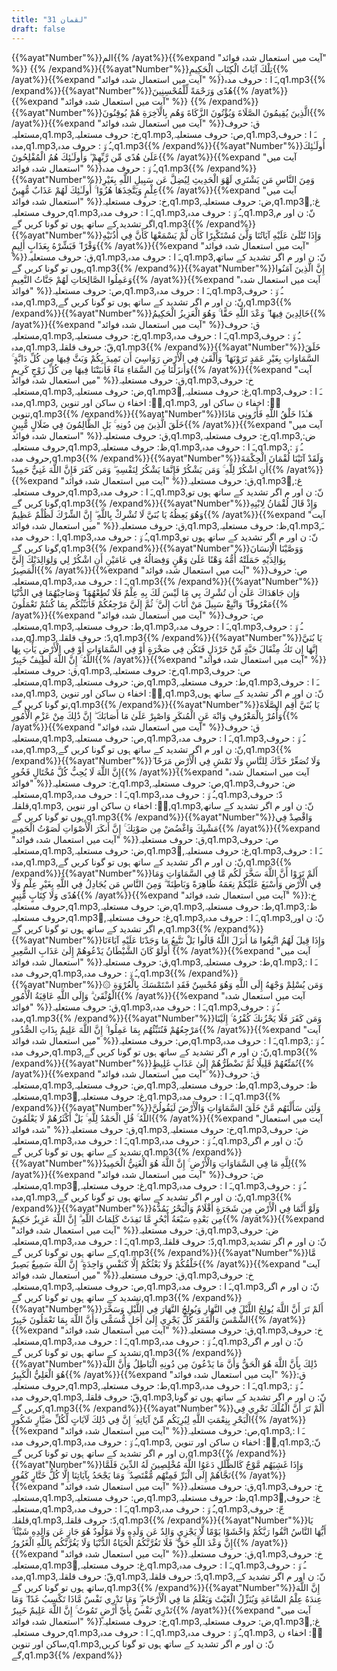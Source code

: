 ```yaml
---
title: "31 لقمان"
draft: false
---
```

 {{%ayat"Number"%}}الم{{% /ayat%}}{{%expand "آیت میں استعمال شدہ فوائد" %}} {{% /expand%}}{{%ayat"Number"%}}تِلْكَ آيَاتُ الْكِتَابِ الْحَكِيمِ{{% /ayat%}}{{%expand "آیت میں استعمال شدہ فوائد" %}}ـَ ا :  حروف مدہ,q1.mp3{{% /expand%}}{{%ayat"Number"%}}هُدًى وَرَحْمَةً لِّلْمُحْسِنِينَ{{% /ayat%}}{{%expand "آیت میں استعمال شدہ فوائد" %}} {{% /expand%}}{{%ayat"Number"%}}الَّذِينَ يُقِيمُونَ الصَّلَاةَ وَيُؤْتُونَ الزَّكَاةَ وَهُم بِالْآخِرَةِ هُمْ يُوقِنُونَ{{% /ayat%}}{{%expand "آیت میں استعمال شدہ فوائد" %}}ق: حروف مستعلیہ,q1.mp3,خ: حروف مستعلیہ,q1.mp3,ص: حروف مستعلیہ,q1.mp3,ـَ ا :  حروف مدہ,q1.mp3,ـُ و٘ :  حروف مدہ,q1.mp3{{% /expand%}}{{%ayat"Number"%}}أُولَـٰئِكَ عَلَىٰ هُدًى مِّن رَّبِّهِمْ ۖ وَأُولَـٰئِكَ هُمُ الْمُفْلِحُونَ{{% /ayat%}}{{%expand "آیت میں استعمال شدہ فوائد" %}}ـُ و٘ :  حروف مدہ,q1.mp3{{% /expand%}}{{%ayat"Number"%}}وَمِنَ النَّاسِ مَن يَشْتَرِي لَهْوَ الْحَدِيثِ لِيُضِلَّ عَن سَبِيلِ اللَّهِ بِغَيْرِ عِلْمٍ وَيَتَّخِذَهَا هُزُوًا ۚ أُولَـٰئِكَ لَهُمْ عَذَابٌ مُّهِينٌ{{% /ayat%}}{{%expand "آیت میں استعمال شدہ فوائد" %}}خ: حروف مستعلیہ,q1.mp3,ض: حروف مستعلیہ,q1.mp3,ُغ: حروف مستعلیہ,q1.mp3,ـَ ا :  حروف مدہ,q1.mp3,ـُ و٘ :  حروف مدہ,q1.mp3,نّ: ن اور م اگر تشدید کے ساتھ ہوں تو گونا کریں گے,q1.mp3{{% /expand%}}{{%ayat"Number"%}}وَإِذَا تُتْلَىٰ عَلَيْهِ آيَاتُنَا وَلَّىٰ مُسْتَكْبِرًا كَأَن لَّمْ يَسْمَعْهَا كَأَنَّ فِي أُذُنَيْهِ وَقْرًا ۖ فَبَشِّرْهُ بِعَذَابٍ أَلِيمٍ{{% /ayat%}}{{%expand "آیت میں استعمال شدہ فوائد" %}}ق: حروف مستعلیہ,q1.mp3,ـَ ا :  حروف مدہ,q1.mp3,نّ: ن اور م اگر تشدید کے ساتھ ہوں تو گونا کریں گے,q1.mp3{{% /expand%}}{{%ayat"Number"%}}إِنَّ الَّذِينَ آمَنُوا وَعَمِلُوا الصَّالِحَاتِ لَهُمْ جَنَّاتُ النَّعِيمِ{{% /ayat%}}{{%expand "آیت میں استعمال شدہ فوائد" %}}ص: حروف مستعلیہ,q1.mp3,ـَ ا :  حروف مدہ,q1.mp3,ـُ و٘ :  حروف مدہ,q1.mp3,نّ: ن اور م اگر تشدید کے ساتھ ہوں تو گونا کریں گے,q1.mp3{{% /expand%}}{{%ayat"Number"%}}خَالِدِينَ فِيهَا ۖ وَعْدَ اللَّهِ حَقًّا ۚ وَهُوَ الْعَزِيزُ الْحَكِيمُ{{% /ayat%}}{{%expand "آیت میں استعمال شدہ فوائد" %}}ق: حروف مستعلیہ,q1.mp3,خ: حروف مستعلیہ,q1.mp3,ـَ ا :  حروف مدہ,q1.mp3,ـُ و٘ :  حروف مدہ,q1.mp3,قّ: حروف قلقلہ,q1.mp3{{% /expand%}}{{%ayat"Number"%}}خَلَقَ السَّمَاوَاتِ بِغَيْرِ عَمَدٍ تَرَوْنَهَا ۖ وَأَلْقَىٰ فِي الْأَرْضِ رَوَاسِيَ أَن تَمِيدَ بِكُمْ وَبَثَّ فِيهَا مِن كُلِّ دَابَّةٍ ۚ وَأَنزَلْنَا مِنَ السَّمَاءِ مَاءً فَأَنبَتْنَا فِيهَا مِن كُلِّ زَوْجٍ كَرِيمٍ{{% /ayat%}}{{%expand "آیت میں استعمال شدہ فوائد" %}}ق: حروف مستعلیہ,q1.mp3,خ: حروف مستعلیہ,q1.mp3,ض: حروف مستعلیہ,q1.mp3,ُغ: حروف مستعلیہ,q1.mp3,ـَ ا :  حروف مدہ,q1.mp3, ن٘:  اخفاء ن ساکن اور تنوین,q1.mp3, ن٘:  اخفاء ن ساکن اور تنوین,q1.mp3{{% /expand%}}{{%ayat"Number"%}}هَـٰذَا خَلْقُ اللَّهِ فَأَرُونِي مَاذَا خَلَقَ الَّذِينَ مِن دُونِهِ ۚ بَلِ الظَّالِمُونَ فِي ضَلَالٍ مُّبِينٍ{{% /ayat%}}{{%expand "آیت میں استعمال شدہ فوائد" %}}ق: حروف مستعلیہ,q1.mp3,خ: حروف مستعلیہ,q1.mp3,ض: حروف مستعلیہ,q1.mp3,ظ: حروف مستعلیہ,q1.mp3,ـَ ا :  حروف مدہ,q1.mp3,ـُ و٘ :  حروف مدہ,q1.mp3{{% /expand%}}{{%ayat"Number"%}}وَلَقَدْ آتَيْنَا لُقْمَانَ الْحِكْمَةَ أَنِ اشْكُرْ لِلَّهِ ۚ وَمَن يَشْكُرْ فَإِنَّمَا يَشْكُرُ لِنَفْسِهِ ۖ وَمَن كَفَرَ فَإِنَّ اللَّهَ غَنِيٌّ حَمِيدٌ{{% /ayat%}}{{%expand "آیت میں استعمال شدہ فوائد" %}}ق: حروف مستعلیہ,q1.mp3,ُغ: حروف مستعلیہ,q1.mp3,ـَ ا :  حروف مدہ,q1.mp3,نّ: ن اور م اگر تشدید کے ساتھ ہوں تو گونا کریں گے,q1.mp3{{% /expand%}}{{%ayat"Number"%}}وَإِذْ قَالَ لُقْمَانُ لِابْنِهِ وَهُوَ يَعِظُهُ يَا بُنَيَّ لَا تُشْرِكْ بِاللَّهِ ۖ إِنَّ الشِّرْكَ لَظُلْمٌ عَظِيمٌ{{% /ayat%}}{{%expand "آیت میں استعمال شدہ فوائد" %}}ق: حروف مستعلیہ,q1.mp3,ظ: حروف مستعلیہ,q1.mp3,ـَ ا :  حروف مدہ,q1.mp3,ـُ و٘ :  حروف مدہ,q1.mp3,نّ: ن اور م اگر تشدید کے ساتھ ہوں تو گونا کریں گے,q1.mp3{{% /expand%}}{{%ayat"Number"%}}وَوَصَّيْنَا الْإِنسَانَ بِوَالِدَيْهِ حَمَلَتْهُ أُمُّهُ وَهْنًا عَلَىٰ وَهْنٍ وَفِصَالُهُ فِي عَامَيْنِ أَنِ اشْكُرْ لِي وَلِوَالِدَيْكَ إِلَيَّ الْمَصِيرُ{{% /ayat%}}{{%expand "آیت میں استعمال شدہ فوائد" %}}ص: حروف مستعلیہ,q1.mp3,ـَ ا :  حروف مدہ,q1.mp3{{% /expand%}}{{%ayat"Number"%}}وَإِن جَاهَدَاكَ عَلَىٰ أَن تُشْرِكَ بِي مَا لَيْسَ لَكَ بِهِ عِلْمٌ فَلَا تُطِعْهُمَا ۖ وَصَاحِبْهُمَا فِي الدُّنْيَا مَعْرُوفًا ۖ وَاتَّبِعْ سَبِيلَ مَنْ أَنَابَ إِلَيَّ ۚ ثُمَّ إِلَيَّ مَرْجِعُكُمْ فَأُنَبِّئُكُم بِمَا كُنتُمْ تَعْمَلُونَ{{% /ayat%}}{{%expand "آیت میں استعمال شدہ فوائد" %}}ص: حروف مستعلیہ,q1.mp3,ط: حروف مستعلیہ,q1.mp3,ـَ ا :  حروف مدہ,q1.mp3,ـُ و٘ :  حروف مدہ,q1.mp3,دّ: حروف قلقلہ,q1.mp3{{% /expand%}}{{%ayat"Number"%}}يَا بُنَيَّ إِنَّهَا إِن تَكُ مِثْقَالَ حَبَّةٍ مِّنْ خَرْدَلٍ فَتَكُن فِي صَخْرَةٍ أَوْ فِي السَّمَاوَاتِ أَوْ فِي الْأَرْضِ يَأْتِ بِهَا اللَّهُ ۚ إِنَّ اللَّهَ لَطِيفٌ خَبِيرٌ{{% /ayat%}}{{%expand "آیت میں استعمال شدہ فوائد" %}}ق: حروف مستعلیہ,q1.mp3,خ: حروف مستعلیہ,q1.mp3,ص: حروف مستعلیہ,q1.mp3,ض: حروف مستعلیہ,q1.mp3,ط: حروف مستعلیہ,q1.mp3,ـَ ا :  حروف مدہ,q1.mp3, ن٘:  اخفاء ن ساکن اور تنوین,q1.mp3,نّ: ن اور م اگر تشدید کے ساتھ ہوں تو گونا کریں گے,q1.mp3{{% /expand%}}{{%ayat"Number"%}}يَا بُنَيَّ أَقِمِ الصَّلَاةَ وَأْمُرْ بِالْمَعْرُوفِ وَانْهَ عَنِ الْمُنكَرِ وَاصْبِرْ عَلَىٰ مَا أَصَابَكَ ۖ إِنَّ ذَٰلِكَ مِنْ عَزْمِ الْأُمُورِ{{% /ayat%}}{{%expand "آیت میں استعمال شدہ فوائد" %}}ق: حروف مستعلیہ,q1.mp3,ص: حروف مستعلیہ,q1.mp3,ـَ ا :  حروف مدہ,q1.mp3,ـُ و٘ :  حروف مدہ,q1.mp3,نّ: ن اور م اگر تشدید کے ساتھ ہوں تو گونا کریں گے,q1.mp3{{% /expand%}}{{%ayat"Number"%}}وَلَا تُصَعِّرْ خَدَّكَ لِلنَّاسِ وَلَا تَمْشِ فِي الْأَرْضِ مَرَحًا ۖ إِنَّ اللَّهَ لَا يُحِبُّ كُلَّ مُخْتَالٍ فَخُورٍ{{% /ayat%}}{{%expand "آیت میں استعمال شدہ فوائد" %}}خ: حروف مستعلیہ,q1.mp3,ص: حروف مستعلیہ,q1.mp3,ض: حروف مستعلیہ,q1.mp3,ـَ ا :  حروف مدہ,q1.mp3,ـُ و٘ :  حروف مدہ,q1.mp3,دّ: حروف قلقلہ,q1.mp3, ن٘:  اخفاء ن ساکن اور تنوین,q1.mp3,نّ: ن اور م اگر تشدید کے ساتھ ہوں تو گونا کریں گے,q1.mp3{{% /expand%}}{{%ayat"Number"%}}وَاقْصِدْ فِي مَشْيِكَ وَاغْضُضْ مِن صَوْتِكَ ۚ إِنَّ أَنكَرَ الْأَصْوَاتِ لَصَوْتُ الْحَمِيرِ{{% /ayat%}}{{%expand "آیت میں استعمال شدہ فوائد" %}}ق: حروف مستعلیہ,q1.mp3,ص: حروف مستعلیہ,q1.mp3,ض: حروف مستعلیہ,q1.mp3,ُغ: حروف مستعلیہ,q1.mp3,ـَ ا :  حروف مدہ,q1.mp3,نّ: ن اور م اگر تشدید کے ساتھ ہوں تو گونا کریں گے,q1.mp3{{% /expand%}}{{%ayat"Number"%}}أَلَمْ تَرَوْا أَنَّ اللَّهَ سَخَّرَ لَكُم مَّا فِي السَّمَاوَاتِ وَمَا فِي الْأَرْضِ وَأَسْبَغَ عَلَيْكُمْ نِعَمَهُ ظَاهِرَةً وَبَاطِنَةً ۗ وَمِنَ النَّاسِ مَن يُجَادِلُ فِي اللَّهِ بِغَيْرِ عِلْمٍ وَلَا هُدًى وَلَا كِتَابٍ مُّنِيرٍ{{% /ayat%}}{{%expand "آیت میں استعمال شدہ فوائد" %}}خ: حروف مستعلیہ,q1.mp3,ض: حروف مستعلیہ,q1.mp3,ط: حروف مستعلیہ,q1.mp3,ظ: حروف مستعلیہ,q1.mp3,ُغ: حروف مستعلیہ,q1.mp3,ـَ ا :  حروف مدہ,q1.mp3,نّ: ن اور م اگر تشدید کے ساتھ ہوں تو گونا کریں گے,q1.mp3{{% /expand%}}{{%ayat"Number"%}}وَإِذَا قِيلَ لَهُمُ اتَّبِعُوا مَا أَنزَلَ اللَّهُ قَالُوا بَلْ نَتَّبِعُ مَا وَجَدْنَا عَلَيْهِ آبَاءَنَا ۚ أَوَلَوْ كَانَ الشَّيْطَانُ يَدْعُوهُمْ إِلَىٰ عَذَابِ السَّعِيرِ{{% /ayat%}}{{%expand "آیت میں استعمال شدہ فوائد" %}}ق: حروف مستعلیہ,q1.mp3,ط: حروف مستعلیہ,q1.mp3,ـَ ا :  حروف مدہ,q1.mp3,ـُ و٘ :  حروف مدہ,q1.mp3{{% /expand%}}{{%ayat"Number"%}}۞ وَمَن يُسْلِمْ وَجْهَهُ إِلَى اللَّهِ وَهُوَ مُحْسِنٌ فَقَدِ اسْتَمْسَكَ بِالْعُرْوَةِ الْوُثْقَىٰ ۗ وَإِلَى اللَّهِ عَاقِبَةُ الْأُمُورِ{{% /ayat%}}{{%expand "آیت میں استعمال شدہ فوائد" %}}ق: حروف مستعلیہ,q1.mp3,ـَ ا :  حروف مدہ,q1.mp3,ـُ و٘ :  حروف مدہ,q1.mp3{{% /expand%}}{{%ayat"Number"%}}وَمَن كَفَرَ فَلَا يَحْزُنكَ كُفْرُهُ ۚ إِلَيْنَا مَرْجِعُهُمْ فَنُنَبِّئُهُم بِمَا عَمِلُوا ۚ إِنَّ اللَّهَ عَلِيمٌ بِذَاتِ الصُّدُورِ{{% /ayat%}}{{%expand "آیت میں استعمال شدہ فوائد" %}}ص: حروف مستعلیہ,q1.mp3,ـَ ا :  حروف مدہ,q1.mp3,ـُ و٘ :  حروف مدہ,q1.mp3,نّ: ن اور م اگر تشدید کے ساتھ ہوں تو گونا کریں گے,q1.mp3{{% /expand%}}{{%ayat"Number"%}}نُمَتِّعُهُمْ قَلِيلًا ثُمَّ نَضْطَرُّهُمْ إِلَىٰ عَذَابٍ غَلِيظٍ{{% /ayat%}}{{%expand "آیت میں استعمال شدہ فوائد" %}}ق: حروف مستعلیہ,q1.mp3,ض: حروف مستعلیہ,q1.mp3,ط: حروف مستعلیہ,q1.mp3,ظ: حروف مستعلیہ,q1.mp3,ُغ: حروف مستعلیہ,q1.mp3,ـَ ا :  حروف مدہ,q1.mp3{{% /expand%}}{{%ayat"Number"%}}وَلَئِن سَأَلْتَهُم مَّنْ خَلَقَ السَّمَاوَاتِ وَالْأَرْضَ لَيَقُولُنَّ اللَّهُ ۚ قُلِ الْحَمْدُ لِلَّهِ ۚ بَلْ أَكْثَرُهُمْ لَا يَعْلَمُونَ{{% /ayat%}}{{%expand "آیت میں استعمال شدہ فوائد" %}}ق: حروف مستعلیہ,q1.mp3,خ: حروف مستعلیہ,q1.mp3,ض: حروف مستعلیہ,q1.mp3,ـَ ا :  حروف مدہ,q1.mp3,ـُ و٘ :  حروف مدہ,q1.mp3,نّ: ن اور م اگر تشدید کے ساتھ ہوں تو گونا کریں گے,q1.mp3{{% /expand%}}{{%ayat"Number"%}}لِلَّهِ مَا فِي السَّمَاوَاتِ وَالْأَرْضِ ۚ إِنَّ اللَّهَ هُوَ الْغَنِيُّ الْحَمِيدُ{{% /ayat%}}{{%expand "آیت میں استعمال شدہ فوائد" %}}ض: حروف مستعلیہ,q1.mp3,ُغ: حروف مستعلیہ,q1.mp3,ـَ ا :  حروف مدہ,q1.mp3,ـُ و٘ :  حروف مدہ,q1.mp3,نّ: ن اور م اگر تشدید کے ساتھ ہوں تو گونا کریں گے,q1.mp3{{% /expand%}}{{%ayat"Number"%}}وَلَوْ أَنَّمَا فِي الْأَرْضِ مِن شَجَرَةٍ أَقْلَامٌ وَالْبَحْرُ يَمُدُّهُ مِن بَعْدِهِ سَبْعَةُ أَبْحُرٍ مَّا نَفِدَتْ كَلِمَاتُ اللَّهِ ۗ إِنَّ اللَّهَ عَزِيزٌ حَكِيمٌ{{% /ayat%}}{{%expand "آیت میں استعمال شدہ فوائد" %}}ق: حروف مستعلیہ,q1.mp3,ض: حروف مستعلیہ,q1.mp3,ـَ ا :  حروف مدہ,q1.mp3,دّ: حروف قلقلہ,q1.mp3,نّ: ن اور م اگر تشدید کے ساتھ ہوں تو گونا کریں گے,q1.mp3{{% /expand%}}{{%ayat"Number"%}}مَّا خَلْقُكُمْ وَلَا بَعْثُكُمْ إِلَّا كَنَفْسٍ وَاحِدَةٍ ۗ إِنَّ اللَّهَ سَمِيعٌ بَصِيرٌ{{% /ayat%}}{{%expand "آیت میں استعمال شدہ فوائد" %}}ق: حروف مستعلیہ,q1.mp3,خ: حروف مستعلیہ,q1.mp3,ص: حروف مستعلیہ,q1.mp3,ـَ ا :  حروف مدہ,q1.mp3,نّ: ن اور م اگر تشدید کے ساتھ ہوں تو گونا کریں گے,q1.mp3{{% /expand%}}{{%ayat"Number"%}}أَلَمْ تَرَ أَنَّ اللَّهَ يُولِجُ اللَّيْلَ فِي النَّهَارِ وَيُولِجُ النَّهَارَ فِي اللَّيْلِ وَسَخَّرَ الشَّمْسَ وَالْقَمَرَ كُلٌّ يَجْرِي إِلَىٰ أَجَلٍ مُّسَمًّى وَأَنَّ اللَّهَ بِمَا تَعْمَلُونَ خَبِيرٌ{{% /ayat%}}{{%expand "آیت میں استعمال شدہ فوائد" %}}ق: حروف مستعلیہ,q1.mp3,خ: حروف مستعلیہ,q1.mp3,ـَ ا :  حروف مدہ,q1.mp3,ـُ و٘ :  حروف مدہ,q1.mp3,نّ: ن اور م اگر تشدید کے ساتھ ہوں تو گونا کریں گے,q1.mp3{{% /expand%}}{{%ayat"Number"%}}ذَٰلِكَ بِأَنَّ اللَّهَ هُوَ الْحَقُّ وَأَنَّ مَا يَدْعُونَ مِن دُونِهِ الْبَاطِلُ وَأَنَّ اللَّهَ هُوَ الْعَلِيُّ الْكَبِيرُ{{% /ayat%}}{{%expand "آیت میں استعمال شدہ فوائد" %}}ق: حروف مستعلیہ,q1.mp3,ط: حروف مستعلیہ,q1.mp3,ـَ ا :  حروف مدہ,q1.mp3,ـُ و٘ :  حروف مدہ,q1.mp3,قّ: حروف قلقلہ,q1.mp3,نّ: ن اور م اگر تشدید کے ساتھ ہوں تو گونا کریں گے,q1.mp3{{% /expand%}}{{%ayat"Number"%}}أَلَمْ تَرَ أَنَّ الْفُلْكَ تَجْرِي فِي الْبَحْرِ بِنِعْمَتِ اللَّهِ لِيُرِيَكُم مِّنْ آيَاتِهِ ۚ إِنَّ فِي ذَٰلِكَ لَآيَاتٍ لِّكُلِّ صَبَّارٍ شَكُورٍ{{% /ayat%}}{{%expand "آیت میں استعمال شدہ فوائد" %}}ص: حروف مستعلیہ,q1.mp3,ـَ ا :  حروف مدہ,q1.mp3,ـُ و٘ :  حروف مدہ,q1.mp3, ن٘:  اخفاء ن ساکن اور تنوین,q1.mp3,نّ: ن اور م اگر تشدید کے ساتھ ہوں تو گونا کریں گے,q1.mp3{{% /expand%}}{{%ayat"Number"%}}وَإِذَا غَشِيَهُم مَّوْجٌ كَالظُّلَلِ دَعَوُا اللَّهَ مُخْلِصِينَ لَهُ الدِّينَ فَلَمَّا نَجَّاهُمْ إِلَى الْبَرِّ فَمِنْهُم مُّقْتَصِدٌ ۚ وَمَا يَجْحَدُ بِآيَاتِنَا إِلَّا كُلُّ خَتَّارٍ كَفُورٍ{{% /ayat%}}{{%expand "آیت میں استعمال شدہ فوائد" %}}ق: حروف مستعلیہ,q1.mp3,خ: حروف مستعلیہ,q1.mp3,ص: حروف مستعلیہ,q1.mp3,ظ: حروف مستعلیہ,q1.mp3,ُغ: حروف مستعلیہ,q1.mp3,ـَ ا :  حروف مدہ,q1.mp3,ـُ و٘ :  حروف مدہ,q1.mp3,جّ: حروف قلقلہ,q1.mp3,دّ: حروف قلقلہ,q1.mp3{{% /expand%}}{{%ayat"Number"%}}يَا أَيُّهَا النَّاسُ اتَّقُوا رَبَّكُمْ وَاخْشَوْا يَوْمًا لَّا يَجْزِي وَالِدٌ عَن وَلَدِهِ وَلَا مَوْلُودٌ هُوَ جَازٍ عَن وَالِدِهِ شَيْئًا ۚ إِنَّ وَعْدَ اللَّهِ حَقٌّ ۖ فَلَا تَغُرَّنَّكُمُ الْحَيَاةُ الدُّنْيَا وَلَا يَغُرَّنَّكُم بِاللَّهِ الْغَرُورُ{{% /ayat%}}{{%expand "آیت میں استعمال شدہ فوائد" %}}ق: حروف مستعلیہ,q1.mp3,خ: حروف مستعلیہ,q1.mp3,ُغ: حروف مستعلیہ,q1.mp3,ـَ ا :  حروف مدہ,q1.mp3,ـُ و٘ :  حروف مدہ,q1.mp3,قّ: حروف قلقلہ,q1.mp3,دّ: حروف قلقلہ,q1.mp3,نّ: ن اور م اگر تشدید کے ساتھ ہوں تو گونا کریں گے,q1.mp3{{% /expand%}}{{%ayat"Number"%}}إِنَّ اللَّهَ عِندَهُ عِلْمُ السَّاعَةِ وَيُنَزِّلُ الْغَيْثَ وَيَعْلَمُ مَا فِي الْأَرْحَامِ ۖ وَمَا تَدْرِي نَفْسٌ مَّاذَا تَكْسِبُ غَدًا ۖ وَمَا تَدْرِي نَفْسٌ بِأَيِّ أَرْضٍ تَمُوتُ ۚ إِنَّ اللَّهَ عَلِيمٌ خَبِيرٌ{{% /ayat%}}{{%expand "آیت میں استعمال شدہ فوائد" %}}خ: حروف مستعلیہ,q1.mp3,ض: حروف مستعلیہ,q1.mp3,ُغ: حروف مستعلیہ,q1.mp3,ـَ ا :  حروف مدہ,q1.mp3,ـُ و٘ :  حروف مدہ,q1.mp3, ن٘:  اخفاء ن ساکن اور تنوین,q1.mp3,نّ: ن اور م اگر تشدید کے ساتھ ہوں تو گونا کریں گے,q1.mp3{{% /expand%}}